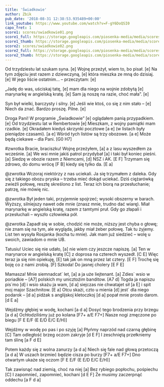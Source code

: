 ```yaml
---
title: 'Świadkowie'
author: Zbik
pub_date: '2018-08-31 12:38:53.935489+00:00'
link_youtube: https://www.youtube.com/watch?v=F-gY6DoQSI0
capo_fret: 1
score1: scores/swiadkowie01.png
score1_full: https://storage.googleapis.com/piosenka-media/media/scores/swiadkowie01.png
score1_thumb: https://storage.googleapis.com/piosenka-media/media/scores/swiadkowie01.png.180x0_q85_upscale.png
score2: scores/swiadkowie02.png
score2_full: https://storage.googleapis.com/piosenka-media/media/scores/swiadkowie02.png
score2_thumb: https://storage.googleapis.com/piosenka-media/media/scores/swiadkowie02.png.180x0_q85_upscale.png
---
```


Od trzydziestu lat szukam syna. [e]
Wojnę przeżył, wiem to, bo pisał. [e]
Na tym zdjęciu jest razem z dziewczyną, [e]
która mieszka ze mną do dzisiaj. [e]
W jego liście ostatnim… – przeczytam: [e]

„Jadę do was, uściskaj tatę, [e]
mam dla niego na wojnie zdobytą [e]
marynarkę w angielską kratę. [e]
Sam ją noszę na razie, choć mała”. [e]

Syn był wielki, barczysty i silny. [e]
Jeśli wie ktoś, co się z nim stało – [e]
Niech da znać. Bardzo proszę. Pilne. [e]

Droga Pani! W programie „Świadkowie” [e]
oglądałem panią przypadkiem. [e]
Od trzydziestu lat w Rembertowie [e]
Mieszkam, z wojny pamiątki mam rzadkie. [e]
Okradałem kiedyś skrzynki pocztowe [a e]
(w listach były pieniądze czasami). [a e]
Wśród tych listów są trzy obozowe. [a e]
Może będą ciekawe – dla Pani. [G0 H7]

#zwrotka
Bracie, braciszku! Wojnę przeżyłem, [a]
a z lasu wyszedłem za wcześnie. [a]
We wsi mnie jakiś patrol przydybał [a]
i taki był koniec pieśni. [a]
Siedzę w obozie razem z Niemcami, [d]
NSZ i AK. [E F]
Trzymam się zdrowo, do domu wrócę [F B]
kiedy się tylko da. [E a]

@zwrotka
Wczoraj niektórzy z nas uciekali.
Ja się trzymałem z daleka.
Gdy się z takiego obozu pryska –
trzeba mieć dokąd uciekać.
Dziś ciężarówką zwieźli połowę,
resztę skreślono z list.
Teraz ich biorą na przesłuchanie;
patrzę, nie mówię nic.


@zwrotka
Był jeden taki, przyjemnie spojrzeć;
wysoki obszerny w barach.
Wyższy, silniejszy nawet ode mnie
(znasz mnie, trudno dać wiarę).
Miał marynarkę w angielską kratę,
razem z tamtymi pruł.
Gdy go złapali i przesłuchali –
wyszło człowieka pół.


@zwrotka
Zapadł się w sobie, chodzić nie może,
niższy jest chyba o głowę;
nie znam się na tym, ale wygląda,
jakby miał żeber połowę.
Tak tu żyjemy. List ten wysyła
Rosjanka (kocha tu mnie).
Jak mam już siedzieć – wolę u swoich,
zawiadom o mnie UB.

Tatusiu! Uciec się nie udało, [a]
nie wiem czy jeszcze napiszę. [a]
Ten w marynarce w angielską kratę [C]
z doprosa na czterech wyszedł. [C E]
Więc teraz ja się nim opiekuję, [E]
tak jak on mną przez lat cztery. [E F]
Trochę się boję co z nami zrobią. [F] 
Szkoda! Do jasnej cholery [E F E]

Mamasza! Mnie siemnadcat´ let, [a]
a ja uże liejtenant. [a]
Zdies´ wsio w poriadkie – [A7]
polskich my unicztożim banditow. [A7 d]
Togda ja napiszu pis´mo [d]
i wsio skażu ja wam, [d a]
siejczas nie chwatajet sił [a E]
i spit moj major Szachnitow. [E a]
Otcu skażi, czto u mienia [d]
jest´ dla niego podarok – [d a]
pidżak s anglijskoj kletoczkoj [d a]
popał mnie prosto darom. [d E a]

Wejdźmy głębiej w wodę, kochani [a d a]
Dosyć tego brodzenia przy brzegu [a d a]
Ochłodziliśmy już po kolana [F7+ a/E F7+]
Nasze nogi zmęczone po biegu [F E E/F (E E/D E/C E/H)]

Wejdźmy w wodę po pas i po szyję [a]
Płyńmy naprzód nad czarną głębinę [C]
Tam odległość brzeg oczom zakryje [d E F]
I zeschniętą przełkniemy tam ślinę [a F d E]

Potem każdy się z wolna zanurzy [a d a]
Niech się fale nad głową przetoczą [a d a]
W uszach brzmieć będzie cisza po burzy [F7+ a/E F7+]
Dno otwartym ukaże się oczom [F E E/F (E E/D E/C E/H)]

Tak zawisnąć nad ziemią, choć na niej [a]
Bez rybiego popłochu, pośpiechu [C]
I zapomnieć, zapomnieć, kochani [d E F]
Że musimy zaczerpnąć oddechu [a F d a]